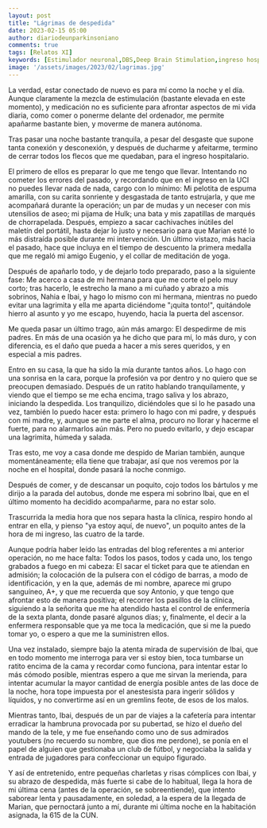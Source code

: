 ```yaml
---
layout: post
title: "Lágrimas de despedida"
date: 2023-02-15 05:00
author: diariodeunparkinsoniano
comments: true
tags: [Relatos XI] 
keywords: [Estimulador neuronal,DBS,Deep Brain Stimulation,ingreso hospitalario,lagrimas,despedidas]
image: '/assets/images/2023/02/lagrimas.jpg'
---
```

La verdad, estar conectado de nuevo es para mí como la noche y el día. Aunque claramente la mezcla de estimulación (bastante elevada en este momento), y medicación no es suficiente para afrontar aspectos de mi vida diaria, como comer o ponerme delante del ordenador, me permite apañarme bastante bien, y moverme de manera autónoma.

Tras pasar una noche bastante tranquila, a pesar del desgaste que supone tanta conexión y desconexión, y después de ducharme y afeitarme, termino de cerrar todos los flecos que me quedaban, para el ingreso hospitalario.

El primero de ellos es preparar lo que me tengo que llevar. Intentando no cometer los errores del pasado, y recordando que en el ingreso en la UCI no puedes llevar nada de nada, cargo con lo mínimo: Mi pelotita de espuma amarilla, con su carita sonriente y desgastada de tanto estrujarla, y que me acompañará durante la operación; un par de mudas y un neceser con mis utensilios de aseo; mi pijama de Hulk; una bata y mis zapatillas de marqués de chorrapelada. Después, empiezo a sacar cachivaches inútiles del maletín del portátil, hasta dejar lo justo y necesario para que Marian esté lo más distraída posible durante mi intervención.
Un último vistazo, más hacia el pasado, hace que incluya en el tiempo de descuento la primera medalla que me regaló mi amigo Eugenio, y el collar de meditación de yoga.

Después de apañarlo todo, y de dejarlo todo preparado, paso a la siguiente fase: Me acerco a casa de mi hermana para que me corte el pelo muy corto; tras hacerlo, le estrecho la mano a mi cuñado y abrazo a mis sobrinos, Nahia e Ibai, y hago lo mismo con mi hermana, mientras no puedo evitar una lagrimita y ella me aparta diciéndome "¡quita tonto!", quitándole hierro al asunto y yo me escapo, huyendo, hacia la puerta del ascensor.

Me queda pasar un último trago, aún más amargo: El despedirme de mis padres. En más de una ocasión ya he dicho que para mí, lo más duro, y con diferencia, es el daño que pueda a hacer a mis seres queridos, y en especial a mis padres.

Entro en su casa, la que ha sido la mía durante tantos años. Lo hago con una sonrisa en la cara, porque la profesión va por dentro y no quiero que se preocupen demasiado.
Después de un ratito hablando tranquilamente, y viendo que el tiempo se me echa encima, trago saliva y los abrazo, iniciando la despedida.
Los tranquilizo, diciéndoles que si lo he pasado una vez, también lo puedo hacer esta: primero lo hago con mi padre, y después con mi madre, y, aunque se me parte el alma, procuro no llorar y hacerme el fuerte, para no alarmarlos aún más. Pero no puedo evitarlo, y dejo escapar una lagrimita, húmeda y salada.

Tras esto, me voy a casa donde me despido de Marian también, aunque momentáneamente; ella tiene que trabajar, así que nos veremos por la noche en el hospital, donde pasará la noche conmigo.

Después de comer, y de descansar un poquito, cojo todos los bártulos y me dirijo a la parada del autobus, donde me espera mi sobrino Ibai, que en el último momento ha decidido acompañarme, para no estar solo.

Trascurrida la media hora que nos separa hasta la clínica, respiro hondo al entrar en ella, y pienso "ya estoy aquí, de nuevo", un poquito antes de la hora de mi ingreso, las cuatro de la tarde.

Aunque podría haber leído las entradas del blog referentes a mi anterior operación, no me hace falta: Todos los pasos, todos y cada uno, los tengo grabados a fuego en mi cabeza: El sacar el ticket para que te atiendan en admisión; la colocación de la pulsera con el código de barras, a modo de identificación, y en la que, además de mi nombre, aparece mi grupo sanguíneo, A+, y que me recuerda que soy Antonio, y que tengo que afrontar esto de manera positiva; el recorrer los pasillos de la clínica, siguiendo a la señorita que me ha atendido hasta el control de enfermería de la sexta planta, donde pasaré algunos días; y, finalmente, el decir a la enfermera responsable que ya me toca la medicación, que si me la puedo tomar yo, o espero a que me la suministren ellos.

Una vez instalado, siempre bajo la atenta mirada de supervisión de Ibai, que en todo momento me interroga para ver si estoy bien, toca tumbarse un ratito encima de la cama y recordar como funciona, para intentar estar lo más cómodo posible, mientras espero a que me sirvan la merienda, para intentar acumular la mayor cantidad de energía posible antes de las doce de la noche, hora tope impuesta por el anestesista para ingerir sólidos y líquidos, y no convertirme así en un gremlins feote, de esos de los malos. 

Mientras tanto, Ibai, después de un par de viajes a la cafetería para intentar erradicar la hambruna provocada por su pubertad, se hizo el dueño del mando de la tele, y me fue enseñando como uno de sus admirados youtubers (no recuerdo su nombre, que dios me perdone), se ponía en el papel de alguien que gestionaba un club de fútbol, y negociaba la salida y entrada de jugadores para confeccionar un equipo figurado.

Y así de entretenido, entre pequeñas charletas y risas cómplices con Ibai, y su abrazo de despedida, más fuerte si cabe de lo habitual, llega la hora de mi última cena (antes de la operación, se sobreentiende), que intento saborear lenta y pausadamente, en soledad, a la espera de la llegada de Marian, que pernoctará junto a mí, durante mi última noche en la habitación asignada, la 615 de la CUN.
